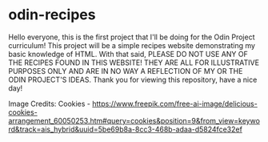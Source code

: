 # odin-recipes

Hello everyone, this is the first project that I'll be doing for the Odin Project curriculum! This project will be a simple recipes website demonstrating my basic knowledge of HTML. With that said, PLEASE DO NOT USE ANY OF THE RECIPES FOUND IN THIS WEBSITE! THEY ARE ALL FOR ILLUSTRATIVE PURPOSES ONLY AND ARE IN NO WAY A REFLECTION OF MY OR THE ODIN PROJECT'S IDEAS. Thank you for viewing this repository, have a nice day!

Image Credits: 
Cookies - https://www.freepik.com/free-ai-image/delicious-cookies-arrangement_60050253.htm#query=cookies&position=9&from_view=keyword&track=ais_hybrid&uuid=5be69b8a-8cc3-468b-adaa-d5824fce32ef 